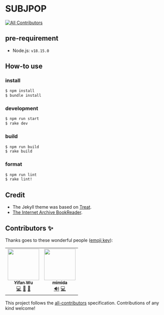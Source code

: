 # SUBJPOP
<!-- ALL-CONTRIBUTORS-BADGE:START - Do not remove or modify this section -->
[![All Contributors](https://img.shields.io/badge/all_contributors-2-orange.svg?style=flat-square)](#contributors-)
<!-- ALL-CONTRIBUTORS-BADGE:END -->

## pre-requirement

- Node.js: `v18.15.0`

## How-to use

### install

```sh
$ npm install
$ bundle install
```

### development

```sh
$ npm run start
$ rake dev
```

### build

```sh
$ npm run build
$ rake build
```

### format

```sh
$ npm run lint
$ rake lint!
```


## Credit
- The Jekyll theme was based on [Treat](https://github.com/CloudCannon/treat-jekyll-template). 
- [The Internet Archive BookReader](https://github.com/internetarchive/bookreader).
## Contributors ✨

Thanks goes to these wonderful people ([emoji key](https://allcontributors.org/docs/en/emoji-key)):

<!-- ALL-CONTRIBUTORS-LIST:START - Do not remove or modify this section -->
<!-- prettier-ignore-start -->
<!-- markdownlint-disable -->
<table>
  <tr>
    <td align="center"><a href="https://yifanwu.studio/"><img src="https://avatars.githubusercontent.com/u/15613549?v=4?s=100" width="100px;" alt=""/><br /><sub><b>Yifan Wu</b></sub></a><br /><a href="https://github.com/IvanWoo/subjpop.github.io/commits?author=IvanWoo" title="Code">💻</a> <a href="#maintenance-IvanWoo" title="Maintenance">🚧</a> <a href="https://github.com/IvanWoo/subjpop.github.io/commits?author=IvanWoo" title="Documentation">📖</a></td>
    <td align="center"><a href="https://github.com/idmimida"><img src="https://avatars.githubusercontent.com/u/39655292?v=4?s=100" width="100px;" alt=""/><br /><sub><b>mimida</b></sub></a><br /><a href="#audio-idmimida" title="Audio">🔊</a> <a href="https://github.com/IvanWoo/subjpop.github.io/commits?author=idmimida" title="Code">💻</a></td>
  </tr>
</table>

<!-- markdownlint-restore -->
<!-- prettier-ignore-end -->

<!-- ALL-CONTRIBUTORS-LIST:END -->

This project follows the [all-contributors](https://github.com/all-contributors/all-contributors) specification. Contributions of any kind welcome!